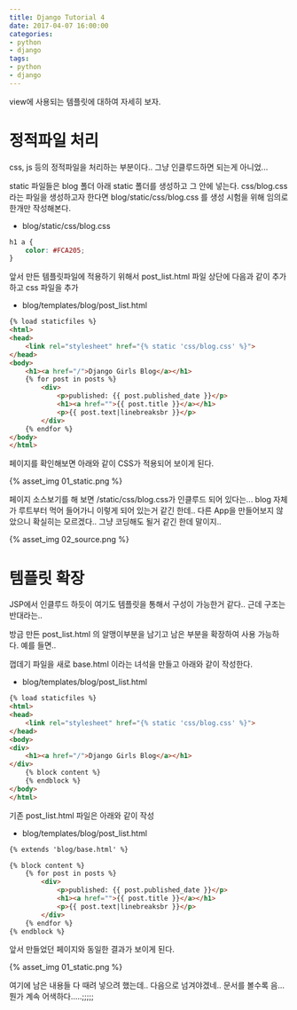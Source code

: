 ```yaml
---
title: Django Tutorial 4
date: 2017-04-07 16:00:00
categories:
- python
- django
tags:
- python
- django
---
```


view에 사용되는 템플릿에 대하여 자세히 보자.


# 정적파일 처리

css, js 등의 정적파일을 처리하는 부분이다..
그냥 인클루드하면 되는게 아니었...

static 파일들은 blog 폴더 아래 static 폴더를 생성하고 그 안에 넣는다.
css/blog.css 라는 파일을 생성하고자 한다면 blog/static/css/blog.css 를 생성
시험을 위해 임의로 한개만 작성해본다.

* blog/static/css/blog.css

```css
h1 a {
    color: #FCA205;
}
```

앞서 만든 템플릿파일에 적용하기 위해서 post_list.html 파일 상단에 다음과 같이 추가하고 css 파일을 추가

* blog/templates/blog/post_list.html


```html
{% load staticfiles %}
<html>
<head>
	<link rel="stylesheet" href="{% static 'css/blog.css' %}">
</head>
<body>
    <h1><a href="/">Django Girls Blog</a></h1>
	{% for post in posts %}
		<div>
			<p>published: {{ post.published_date }}</p>
			<h1><a href="">{{ post.title }}</a></h1>
			<p>{{ post.text|linebreaksbr }}</p>
		</div>
	{% endfor %}
</body>
</html>
```


페이지를 확인해보면 아래와 같이 CSS가 적용되어 보이게 된다.

{% asset_img 01_static.png %}

페이지 소스보기를 해 보면 /static/css/blog.css가 인클루드 되어 있다는...
blog 자체가 루트부터 먹어 들어가니 이렇게 되어 있는거 같긴 한데..
다른 App을 만들어보지 않았으니 확실히는 모르겠다.. 그냥 코딩해도 될거 같긴 한데 말이지..

{% asset_img 02_source.png %}


# 템플릿 확장

JSP에서 인클루드 하듯이 여기도 템플릿을 통해서 구성이 가능한거 같다..
근데 구조는 반대라는..

방금 만든 post_list.html 의 알맹이부분을 남기고 남은 부분을 확장하여 사용 가능하다.
예를 들면..

껍데기 파일을 새로 base.html 이라는 녀석을 만들고 아래와 같이 작성한다.

* blog/templates/blog/post_list.html

```html
{% load staticfiles %}
<html>
<head>
	<link rel="stylesheet" href="{% static 'css/blog.css' %}">
</head>
<body>
<div>
    <h1><a href="/">Django Girls Blog</a></h1>
</div>
	{% block content %}
	{% endblock %}
</body>
</html>
```

기존 post_list.html 파일은 아래와 같이 작성

* blog/templates/blog/post_list.html

```html
{% extends 'blog/base.html' %}

{% block content %}
	{% for post in posts %}
		<div>
			<p>published: {{ post.published_date }}</p>
			<h1><a href="">{{ post.title }}</a></h1>
			<p>{{ post.text|linebreaksbr }}</p>
		</div>
	{% endfor %}
{% endblock %}
```

앞서 만들었던 페이지와 동일한 결과가 보이게 된다.

{% asset_img 01_static.png %}


여기에 남은 내용들 다 때려 넣으려 했는데.. 다음으로 넘겨야겠네..
문서를 볼수록 음... 뭔가 계속 어색하다.....;;;;;
